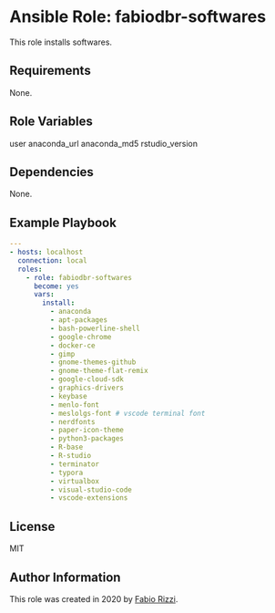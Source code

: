 Ansible Role: fabiodbr-softwares
=========

This role installs softwares.

Requirements
------------

None.

Role Variables
--------------

user
anaconda_url
anaconda_md5
rstudio_version

Dependencies
------------

None.

Example Playbook
----------------
```yaml
---
- hosts: localhost
  connection: local
  roles:
    - role: fabiodbr-softwares
      become: yes
      vars:
        install:
          - anaconda
          - apt-packages
          - bash-powerline-shell
          - google-chrome
          - docker-ce
          - gimp
          - gnome-themes-github
          - gnome-theme-flat-remix
          - google-cloud-sdk
          - graphics-drivers
          - keybase
          - menlo-font
          - meslolgs-font # vscode terminal font
          - nerdfonts
          - paper-icon-theme
          - python3-packages
          - R-base
          - R-studio
          - terminator
          - typora
          - virtualbox
          - visual-studio-code
          - vscode-extensions
```

License
-------

MIT

Author Information
------------------

This role was created in 2020 by [Fabio Rizzi](https://github.com/fabiodbr).
